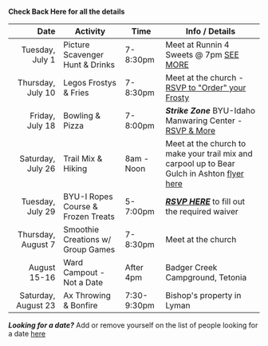 **Check Back Here for all the details**

|                 Date | Activity                           | Time        | Info / Details                                                                                        |
|---------------------:|------------------------------------|-------------|-------------------------------------------------------------------------------------------------------|
|    Tuesday, July 1   | Picture Scavenger Hunt & Drinks    | 7-8:30pm    | Meet at Runnin 4 Sweets @ 7pm [SEE MORE](scavenger)                                                   |
|  Thursday, July 10   | Legos Frostys & Fries              | 7-8:30pm    | Meet at the church - [RSVP to "Order" your Frosty](legos)                                             |
|    Friday, July 18   | Bowling & Pizza                    | 7-8:00pm    | ***Strike Zone*** BYU-Idaho Manwaring Center - [RSVP & More](bowling)                                 |
|  Saturday, July 26   | Trail Mix & Hiking                 | 8am - Noon  | Meet at the church to make your trail mix and carpool up to Bear Gulch in Ashton [flyer here](hiking) |
|   Tuesday, July 29   | BYU-I Ropes Course & Frozen Treats | 5-7:00pm    | ***[RSVP HERE](https://forms.gle/xY4wHdVM1wnvscYr6)*** to fill out the required waiver                |
| Thursday, August 7   | Smoothie Creations w/ Group Games  | 7-8:30pm    | Meet at the church                                                                                    |
|       August 15-16   | Ward Campout - Not a Date          | After 4pm   | Badger Creek Campground, Tetonia                                                                      |
|  Saturday, August 23 | Ax Throwing & Bonfire              | 7:30-9:30pm | Bishop's property in Lyman                                                                            |

**_Looking for a date?_** Add or remove yourself on the list of people looking for a date [here](https://docs.google.com/spreadsheets/d/1ejb8PIBNJB9w0nGALb3x0f0VkHCh25d-yF8GJUUSq_4/edit?usp=sharing)
